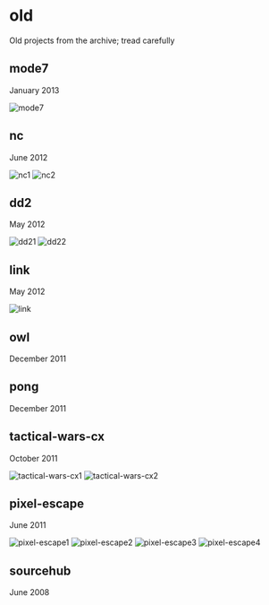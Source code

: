 # old
Old projects from the archive; tread carefully

## mode7
January 2013

![mode7](screenshots/mode7.png?raw=true)

## nc
June 2012

![nc1](screenshots/nc1.png?raw=true) ![nc2](screenshots/nc2.png?raw=true)

## dd2
May 2012

![dd21](screenshots/dd21.png?raw=true) ![dd22](screenshots/dd22.png?raw=true)

## link
May 2012

![link](screenshots/link.png?raw=true)

## owl
December 2011

## pong
December 2011

## tactical-wars-cx
October 2011

![tactical-wars-cx1](screenshots/tactical-wars-cx1.gif?raw=true) ![tactical-wars-cx2](screenshots/tactical-wars-cx2.gif?raw=true)

## pixel-escape
June 2011

![pixel-escape1](screenshots/pixel-escape1.gif?raw=true) ![pixel-escape2](screenshots/pixel-escape2.gif?raw=true) ![pixel-escape3](screenshots/pixel-escape3.gif?raw=true) ![pixel-escape4](screenshots/pixel-escape4.gif?raw=true)

## sourcehub
June 2008
